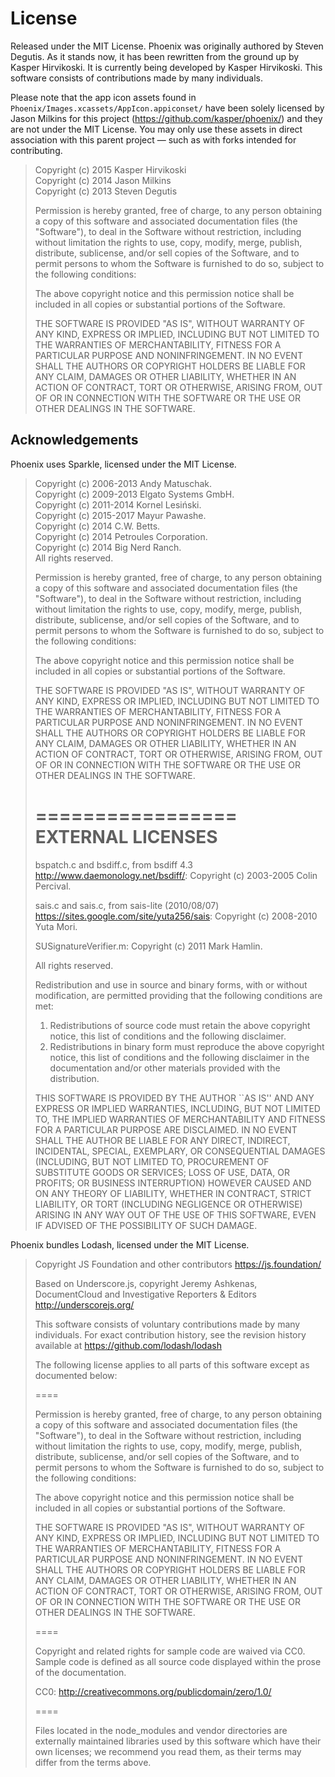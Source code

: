 License
=======

Released under the MIT License. Phoenix was originally authored by Steven Degutis. As it stands now, it has been rewritten from the ground up by Kasper Hirvikoski. It is currently being developed by Kasper Hirvikoski. This software consists of contributions made by many individuals.

Please note that the app icon assets found in `Phoenix/Images.xcassets/AppIcon.appiconset/` have been solely licensed by Jason Milkins for this project (https://github.com/kasper/phoenix/) and they are not under the MIT License. You may only use these assets in direct association with this parent project — such as with forks intended for contributing.

> Copyright (c) 2015 Kasper Hirvikoski  
> Copyright (c) 2014 Jason Milkins  
> Copyright (c) 2013 Steven Degutis
>
> Permission is hereby granted, free of charge, to any person obtaining a copy of this software and associated
> documentation files (the "Software"), to deal in the Software without restriction, including without limitation the
> rights to use, copy, modify, merge, publish, distribute, sublicense, and/or sell copies of the Software, and to permit
> persons to whom the Software is furnished to do so, subject to the following conditions:
>
> The above copyright notice and this permission notice shall be included in all copies or substantial portions of the
> Software.
>
> THE SOFTWARE IS PROVIDED "AS IS", WITHOUT WARRANTY OF ANY KIND, EXPRESS OR IMPLIED, INCLUDING BUT NOT LIMITED TO THE
> WARRANTIES OF MERCHANTABILITY, FITNESS FOR A PARTICULAR PURPOSE AND NONINFRINGEMENT. IN NO EVENT SHALL THE AUTHORS OR
> COPYRIGHT HOLDERS BE LIABLE FOR ANY CLAIM, DAMAGES OR OTHER LIABILITY, WHETHER IN AN ACTION OF CONTRACT, TORT OR
> OTHERWISE, ARISING FROM, OUT OF OR IN CONNECTION WITH THE SOFTWARE OR THE USE OR OTHER DEALINGS IN THE SOFTWARE.

## Acknowledgements

Phoenix uses Sparkle, licensed under the MIT License.

> Copyright (c) 2006-2013 Andy Matuschak.  
> Copyright (c) 2009-2013 Elgato Systems GmbH.  
> Copyright (c) 2011-2014 Kornel Lesiński.  
> Copyright (c) 2015-2017 Mayur Pawashe.  
> Copyright (c) 2014 C.W. Betts.  
> Copyright (c) 2014 Petroules Corporation.  
> Copyright (c) 2014 Big Nerd Ranch.  
> All rights reserved.
>
> Permission is hereby granted, free of charge, to any person obtaining a copy of
> this software and associated documentation files (the "Software"), to deal in
> the Software without restriction, including without limitation the rights to
> use, copy, modify, merge, publish, distribute, sublicense, and/or sell copies of
> the Software, and to permit persons to whom the Software is furnished to do so,
> subject to the following conditions:
>
> The above copyright notice and this permission notice shall be included in all
> copies or substantial portions of the Software.
>
> THE SOFTWARE IS PROVIDED "AS IS", WITHOUT WARRANTY OF ANY KIND, EXPRESS OR
> IMPLIED, INCLUDING BUT NOT LIMITED TO THE WARRANTIES OF MERCHANTABILITY, FITNESS
> FOR A PARTICULAR PURPOSE AND NONINFRINGEMENT. IN NO EVENT SHALL THE AUTHORS OR
> COPYRIGHT HOLDERS BE LIABLE FOR ANY CLAIM, DAMAGES OR OTHER LIABILITY, WHETHER
> IN AN ACTION OF CONTRACT, TORT OR OTHERWISE, ARISING FROM, OUT OF OR IN
> CONNECTION WITH THE SOFTWARE OR THE USE OR OTHER DEALINGS IN THE SOFTWARE.
>
> =================
> EXTERNAL LICENSES
> =================
>
> bspatch.c and bsdiff.c, from bsdiff 4.3 <http://www.daemonology.net/bsdiff/>:
>     Copyright (c) 2003-2005 Colin Percival.
>
> sais.c and sais.c, from sais-lite (2010/08/07) <https://sites.google.com/site/yuta256/sais>:
>     Copyright (c) 2008-2010 Yuta Mori.
>
> SUSignatureVerifier.m:
>     Copyright (c) 2011 Mark Hamlin.
>
> All rights reserved.
>
> Redistribution and use in source and binary forms, with or without
> modification, are permitted providing that the following conditions
> are met:
> 1. Redistributions of source code must retain the above copyright
>    notice, this list of conditions and the following disclaimer.
> 2. Redistributions in binary form must reproduce the above copyright
>    notice, this list of conditions and the following disclaimer in the
>    documentation and/or other materials provided with the distribution.
>
> THIS SOFTWARE IS PROVIDED BY THE AUTHOR ``AS IS'' AND ANY EXPRESS OR
> IMPLIED WARRANTIES, INCLUDING, BUT NOT LIMITED TO, THE IMPLIED
> WARRANTIES OF MERCHANTABILITY AND FITNESS FOR A PARTICULAR PURPOSE
> ARE DISCLAIMED.  IN NO EVENT SHALL THE AUTHOR BE LIABLE FOR ANY
> DIRECT, INDIRECT, INCIDENTAL, SPECIAL, EXEMPLARY, OR CONSEQUENTIAL
> DAMAGES (INCLUDING, BUT NOT LIMITED TO, PROCUREMENT OF SUBSTITUTE GOODS
> OR SERVICES; LOSS OF USE, DATA, OR PROFITS; OR BUSINESS INTERRUPTION)
> HOWEVER CAUSED AND ON ANY THEORY OF LIABILITY, WHETHER IN CONTRACT,
> STRICT LIABILITY, OR TORT (INCLUDING NEGLIGENCE OR OTHERWISE) ARISING
> IN ANY WAY OUT OF THE USE OF THIS SOFTWARE, EVEN IF ADVISED OF THE
> POSSIBILITY OF SUCH DAMAGE.

Phoenix bundles Lodash, licensed under the MIT License.

> Copyright JS Foundation and other contributors <https://js.foundation/>
>
> Based on Underscore.js, copyright Jeremy Ashkenas,
> DocumentCloud and Investigative Reporters & Editors <http://underscorejs.org/>
>
> This software consists of voluntary contributions made by many
> individuals. For exact contribution history, see the revision history
> available at https://github.com/lodash/lodash
>
> The following license applies to all parts of this software except as
> documented below:
>
> ====
>
> Permission is hereby granted, free of charge, to any person obtaining
> a copy of this software and associated documentation files (the
> "Software"), to deal in the Software without restriction, including
> without limitation the rights to use, copy, modify, merge, publish,
> distribute, sublicense, and/or sell copies of the Software, and to
> permit persons to whom the Software is furnished to do so, subject to
> the following conditions:
>
> The above copyright notice and this permission notice shall be
> included in all copies or substantial portions of the Software.
>
> THE SOFTWARE IS PROVIDED "AS IS", WITHOUT WARRANTY OF ANY KIND,
> EXPRESS OR IMPLIED, INCLUDING BUT NOT LIMITED TO THE WARRANTIES OF
> MERCHANTABILITY, FITNESS FOR A PARTICULAR PURPOSE AND
> NONINFRINGEMENT. IN NO EVENT SHALL THE AUTHORS OR COPYRIGHT HOLDERS BE
> LIABLE FOR ANY CLAIM, DAMAGES OR OTHER LIABILITY, WHETHER IN AN ACTION
> OF CONTRACT, TORT OR OTHERWISE, ARISING FROM, OUT OF OR IN CONNECTION
> WITH THE SOFTWARE OR THE USE OR OTHER DEALINGS IN THE SOFTWARE.
>
> ====
>
> Copyright and related rights for sample code are waived via CC0. Sample
> code is defined as all source code displayed within the prose of the
> documentation.
>
> CC0: http://creativecommons.org/publicdomain/zero/1.0/
>
> ====
>
> Files located in the node_modules and vendor directories are externally
> maintained libraries used by this software which have their own
> licenses; we recommend you read them, as their terms may differ from the
> terms above.
